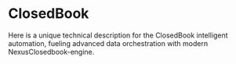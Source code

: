 # ClosedBook
Here is a unique technical description for the ClosedBook intelligent automation, fueling advanced data orchestration with modern NexusClosedbook-engine.
